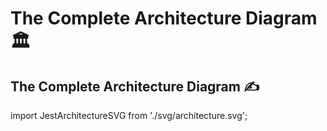 # The Complete Architecture Diagram 🏛

## The Complete Architecture Diagram ✍️

import JestArchitectureSVG from './svg/architecture.svg';

<JestArchitectureSVG />
